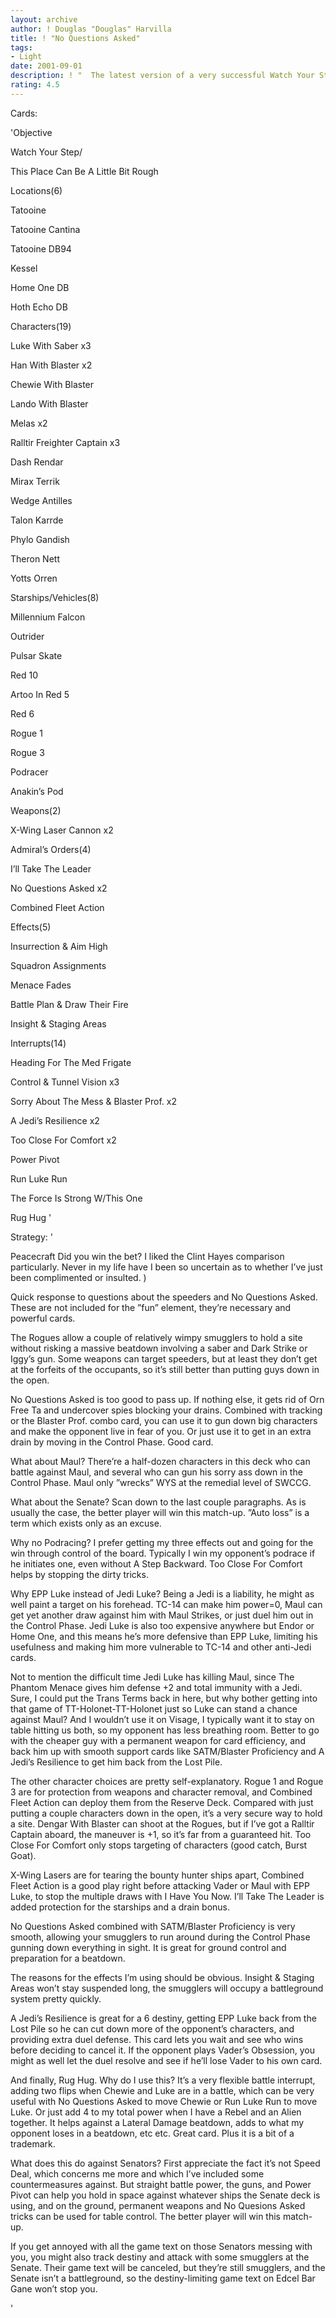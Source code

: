 ```yaml
---
layout: archive
author: ! Douglas "Douglas" Harvilla
title: ! "No Questions Asked"
tags:
- Light
date: 2001-09-01
description: ! "  The latest version of a very successful Watch Your Step deck, with changes made for the Coruscant environment.  Very heavy on battle power."
rating: 4.5
---
```

Cards: 

'Objective

Watch Your Step/

This Place Can Be A Little Bit Rough


Locations(6)

Tatooine

Tatooine Cantina

Tatooine DB94

Kessel

Home One DB

Hoth Echo DB


Characters(19)

Luke With Saber x3

Han With Blaster x2

Chewie With Blaster 

Lando With Blaster

Melas x2

Ralltir Freighter Captain x3

Dash Rendar

Mirax Terrik

Wedge Antilles

Talon Karrde

Phylo Gandish

Theron Nett

Yotts Orren


Starships/Vehicles(8)

Millennium Falcon

Outrider

Pulsar Skate

Red 10

Artoo In Red 5

Red 6

Rogue 1

Rogue 3


Podracer

Anakin’s Pod


Weapons(2)

X-Wing Laser Cannon x2


Admiral’s Orders(4)

I’ll Take The Leader

No Questions Asked x2

Combined Fleet Action


Effects(5)

Insurrection & Aim High

Squadron Assignments

Menace Fades

Battle Plan & Draw Their Fire

Insight & Staging Areas


Interrupts(14)

Heading For The Med Frigate

Control & Tunnel Vision x3

Sorry About The Mess & Blaster Prof. x2

A Jedi’s Resilience x2

Too Close For Comfort x2

Power Pivot

Run Luke Run

The Force Is Strong W/This One

Rug Hug '

Strategy: '

  Peacecraft  Did you win the bet?  I liked the Clint Hayes comparison particularly.  Never in my life have I been so uncertain as to whether I’ve just been complimented or insulted.  )


  Quick response to questions about the speeders and No Questions Asked.  These are not included for the ”fun” element, they’re necessary and powerful cards.  


  The Rogues allow a couple of relatively wimpy smugglers to hold a site without risking a massive beatdown involving a saber and Dark Strike or Iggy’s gun.  Some weapons can target speeders, but at least they don’t get at the forfeits of the occupants, so it’s still better than putting guys down in the open.


  No Questions Asked is too good to pass up.  If nothing else, it gets rid of Orn Free Ta and undercover spies blocking your drains.  Combined with tracking or the Blaster Prof. combo card, you can use it to gun down big characters and make the opponent live in fear of you.  Or just use it to get in an extra drain by moving in the Control Phase.  Good card.  


  What about Maul?  There’re a half-dozen characters in this deck who can battle against Maul, and several who can gun his sorry ass down in the Control Phase.  Maul only ”wrecks” WYS at the remedial level of SWCCG.


  What about the Senate?  Scan down to the last couple paragraphs.  As is usually the case, the better player will win this match-up.  ”Auto loss” is a term which exists only as an excuse.


  Why no Podracing?  I prefer getting my three effects out and going for the win through control of the board.  Typically I win my opponent’s podrace if he initiates one, even without A Step Backward.  Too Close For Comfort helps by stopping the dirty tricks.


  Why EPP Luke instead of Jedi Luke?  Being a Jedi is a liability, he might as well paint a target on his forehead.  TC-14 can make him power=0, Maul can get yet another draw against him with Maul Strikes, or just duel him out in the Control Phase.  Jedi Luke is also too expensive anywhere but Endor or Home One, and this means he’s more defensive than EPP Luke, limiting his usefulness and making him more vulnerable to TC-14 and other anti-Jedi cards.


  Not to mention the difficult time Jedi Luke has killing Maul, since The Phantom Menace gives him defense +2 and total immunity with a Jedi.  Sure, I could put the Trans Terms back in here, but why bother getting into that game of TT-Holonet-TT-Holonet just so Luke can stand a chance against Maul?  And I wouldn’t use it on Visage, I typically want it to stay on table hitting us both, so my opponent has less breathing room.  Better to go with the cheaper guy with a permanent weapon for card efficiency, and back him up with smooth support cards like SATM/Blaster Proficiency and A Jedi’s Resilience to get him back from the Lost Pile.  


  The other character choices are pretty self-explanatory.  Rogue 1 and Rogue 3 are for protection from weapons and character removal, and Combined Fleet Action can deploy them from the Reserve Deck.  Compared with just putting a couple characters down in the open, it’s a very secure way to hold a site.  Dengar With Blaster can shoot at the Rogues, but if I’ve got a Ralltir Captain aboard, the maneuver is +1, so it’s far from a guaranteed hit.  Too Close For Comfort only stops targeting of characters (good catch, Burst Goat).


  X-Wing Lasers are for tearing the bounty hunter ships apart, Combined Fleet Action is a good play right before attacking Vader or Maul with EPP Luke, to stop the multiple draws with I Have You Now.  I’ll Take The Leader is added protection for the starships and a drain bonus.  


  No Questions Asked combined with SATM/Blaster Proficiency is very smooth, allowing your smugglers to run around during the Control Phase gunning down everything in sight.  It is great for ground control and preparation for a beatdown.


  The reasons for the effects I’m using should be obvious.  Insight & Staging Areas won’t stay suspended long, the smugglers will occupy a battleground system pretty quickly.


  A Jedi’s Resilience is great for a 6 destiny, getting EPP Luke back from the Lost Pile so he can cut down more of the opponent’s characters, and providing extra duel defense.  This card lets you wait and see who wins before deciding to cancel it.  If the opponent plays Vader’s Obsession, you might as well let the duel resolve and see if he’ll lose Vader to his own card.  


  And finally, Rug Hug.  Why do I use this?  It’s a very flexible battle interrupt, adding two flips when Chewie and Luke are in a battle, which can be very useful with No Questions Asked to move Chewie or Run Luke Run to move Luke.  Or just add 4 to my total power when I have a Rebel and an Alien together.  It helps against a Lateral Damage beatdown, adds to what my opponent loses in a beatdown, etc etc.  Great card.  Plus it is a bit of a trademark.  


  What does this do against Senators?  First appreciate the fact it’s not Speed Deal, which concerns me more and which I’ve included some countermeasures against.  But straight battle power, the guns, and Power Pivot can help you hold in space against whatever ships the Senate deck is using, and on the ground, permanent weapons and No Quesions Asked tricks can be used for table control.  The better player will win this match-up.


  If you get annoyed with all the game text on those Senators messing with you, you might also track destiny and attack with some smugglers at the Senate.  Their game text will be canceled, but they’re still smugglers, and the Senate isn’t a battleground, so the destiny-limiting game text on Edcel Bar Gane won’t stop you.       


'